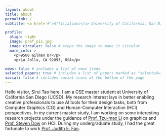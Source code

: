 ```yaml
---
layout: about
title: about
permalink: /
subtitle: <a href='#'>Affiliations</a> University of California, San Diego

profile:
  align: right
  image: prof_pic.jpg
  image_circular: false # crops the image to make it circular
  more_info: >
    <p>9500 Gilman Dr</p>
    <p>La Jolla, CA 92093, USA</p>

news: false # includes a list of news items
selected_papers: true # includes a list of papers marked as "selected={true}"
social: false # includes social icons at the bottom of the page
---
```


Hello visitor, Sirui Tao here. I am a CSE master student at University of California San Diego (UCSD). My research interest lays in better enabling creative professionals to use AI tools for their design tasks, both from Computer Graphics (CG) and Human-Computer Interaction (HCI) perspectives. In my current master study, I am working on some interesting research projects under the guidance of [Prof. Tzu-mao Li](https://cseweb.ucsd.edu/~tzli/) on graphics and [Prof. Steven Dow](https://spdow.ucsd.edu/) on HCI. During my undergraduate study, I had the great fortunate to work [Prof. Judith E. Fan](https://profiles.stanford.edu/judith-fan).